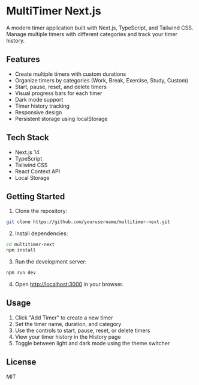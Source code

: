 # MultiTimer Next.js

A modern timer application built with Next.js, TypeScript, and Tailwind CSS. Manage multiple timers with different categories and track your timer history.

## Features

- Create multiple timers with custom durations
- Organize timers by categories (Work, Break, Exercise, Study, Custom)
- Start, pause, reset, and delete timers
- Visual progress bars for each timer
- Dark mode support
- Timer history tracking
- Responsive design
- Persistent storage using localStorage

## Tech Stack

- Next.js 14
- TypeScript
- Tailwind CSS
- React Context API
- Local Storage

## Getting Started

1. Clone the repository:
```bash
git clone https://github.com/yourusername/multitimer-next.git
```

2. Install dependencies:
```bash
cd multitimer-next
npm install
```

3. Run the development server:
```bash
npm run dev
```

4. Open [http://localhost:3000](http://localhost:3000) in your browser.

## Usage

1. Click "Add Timer" to create a new timer
2. Set the timer name, duration, and category
3. Use the controls to start, pause, reset, or delete timers
4. View your timer history in the History page
5. Toggle between light and dark mode using the theme switcher

## License

MIT
